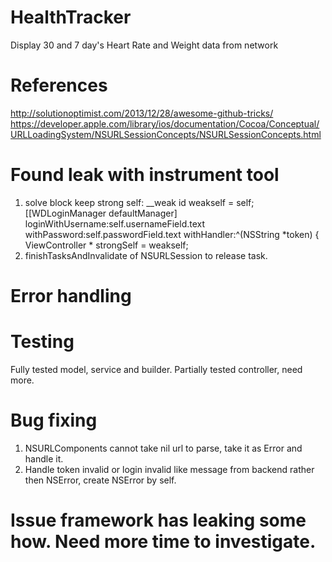 # HealthTracker
Display 30 and 7 day's Heart Rate and Weight data from network

# References
http://solutionoptimist.com/2013/12/28/awesome-github-tricks/
https://developer.apple.com/library/ios/documentation/Cocoa/Conceptual/URLLoadingSystem/NSURLSessionConcepts/NSURLSessionConcepts.html

# Found leak with instrument tool 
  1. solve block keep strong self:
    __weak id weakself = self;
    [[WDLoginManager defaultManager] loginWithUsername:self.usernameField.text withPassword:self.passwordField.text withHandler:^(NSString *token) {
        ViewController * strongSelf = weakself;
  2. finishTasksAndInvalidate of NSURLSession to release task. 
  
# Error handling

# Testing 
Fully tested model, service and builder. Partially tested controller, need more. 

# Bug fixing
  1. NSURLComponents cannot take nil url to parse, take it as Error and handle it. 
  2. Handle token invalid or login invalid like message from backend rather then NSError, create NSError by self.

# Issue framework has leaking some how. Need more time to investigate.
